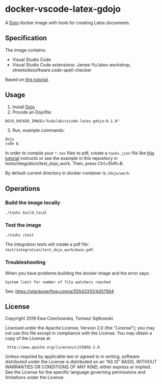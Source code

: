 # docker-vscode-latex-gdojo

A [Dojo](https://github.com/kudulab/dojo) docker image with tools for creating Latex documents.

## Specification
The image contains:
 * Visual Studio Code
 * Visual Studio Code extensions: James-Yu.latex-workshop,
 streetsidesoftware.code-spell-checker

Based on [this tutorial](https://pmateusz.github.io/latex/2018/01/30/vs-code-latex-editor.html).

## Usage
1. Install [Dojo](https://github.com/kudulab/dojo)
2. Provide an Dojofile:

```
DOJO_DOCKER_IMAGE="kudulab/vscode-latex-gdojo:0.1.0"
```

3. Run, example commands:

```bash
dojo
code &
```

In order to compile your `*.tex` files to pdf, create a `tasks.json` file
 like [this tutorial](https://pmateusz.github.io/latex/2018/01/30/vs-code-latex-editor.html)
 instructs or see the example in this repository in tests/integration/test_dojo_work.
 Then, press Ctrl+Shift+B.

By default current directory in docker container is `/dojo/work`.


## Operations

### Build the image locally

```
./tasks build_local
```

### Test the image

```
./tasks itest
```

The integration tests will create a pdf file: `test/integration/test_dojo_work/main.pdf`.

### Troubleshooting
When you have problems building the docker image and the error says:
```
System limit for number of file watchers reached
```
See: https://stackoverflow.com/a/55543310/4457564


## License

 Copyright 2019 Ewa Czechowska, Tomasz Sętkowski

 Licensed under the Apache License, Version 2.0 (the "License");
 you may not use this file except in compliance with the License.
 You may obtain a copy of the License at

     http://www.apache.org/licenses/LICENSE-2.0

 Unless required by applicable law or agreed to in writing, software
 distributed under the License is distributed on an "AS IS" BASIS,
 WITHOUT WARRANTIES OR CONDITIONS OF ANY KIND, either express or implied.
 See the License for the specific language governing permissions and
 limitations under the License.
